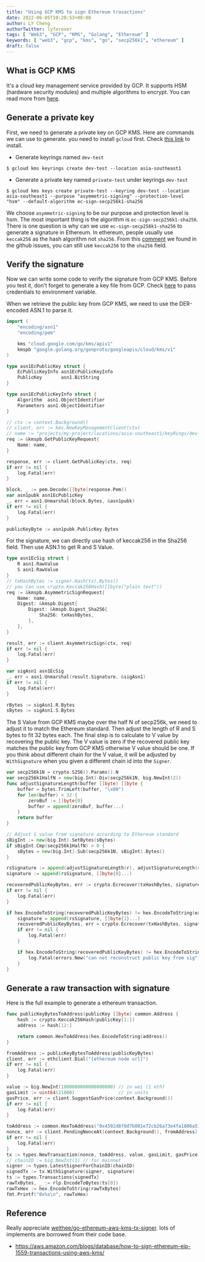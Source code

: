 ```yaml
---
title: "Using GCP KMS to sign Ethereum trasactions"
date: 2022-06-05T10:20:53+08:00
author: LY Cheng
authorTwitter: lyforever
tags: [ "Web3", "GCP", "KMS", "Golang", "Ethereum" ]
keywords: [ "web3", "gcp", "kms", "go", "secp256k1", "ethereum" ]
draft: false
---
```


## What is GCP KMS
It's a cloud key management service provided by GCP. It supports HSM (hardware security modules) and multiple algorithms to encrypt. You can read more from [here](https://cloud.google.com/security-key-management).

## Generate a private key
First, we need to generate a private key on GCP KMS. Here are commands we can use to generate. you need to install `gcloud` first. Check [this link](https://cloud.google.com/sdk/docs/install-sdk) to install.

* Generate keyrings named `dev-test`

`$ gcloud kms keyrings create dev-test --location asia-southeast1`

* Generate a private key named `private-test` under keyrings `dev-test`

`$ gcloud kms keys create private-test --keyring dev-test --location asia-southeast1 --purpose "asymmetric-signing" --protection-level "hsm" --default-algorithm ec-sign-secp256k1-sha256`

We choose `asymmetric-signing` to be our purpose and protection level is hsm. The most important thing is the algorithm is `ec-sign-secp256k1-sha256`. There is one question is why can we use `ec-sign-secp256k1-sha256` to generate a signature in Ethereum. In ethereum, people usually use `keccak256` as the hash algorithm not `sha256`. From this [comment](https://github.com/celo-org/optics-monorepo/discussions/598) we found in the github issues, you can still use `keccak256` to the `sha256` field.

## Verify the signature
Now we can write some code to verify the signature from GCP KMS. Before you test it, don't forget to generate a key file from GCP. Check [here](https://cloud.google.com/docs/authentication/production) to pass credentials to environment variable.

When we retrieve the public key from GCP KMS, we need to use the DER-encoded ASN.1 to parse it.

```go
import (
    "encoding/asn1"
    "encoding/pem"

    kms "cloud.google.com/go/kms/apiv1"
    kmspb "google.golang.org/genproto/googleapis/cloud/kms/v1"
)

type asn1EcPublicKey struct {
    EcPublicKeyInfo asn1EcPublicKeyInfo
    PublicKey       asn1.BitString
}

type asn1EcPublicKeyInfo struct {
    Algorithm  asn1.ObjectIdentifier
    Parameters asn1.ObjectIdentifier
}

// ctx := context.Background()
// client, err := kms.NewKeyManagementClient(ctx)
// name := "projects/my-project/locations/asia-southeast1/keyRings/dev-test/cryptoKeys/private-test/cryptoKeyVersions/1"
req := &kmspb.GetPublicKeyRequest{
    Name: name,
}

response, err := client.GetPublicKey(ctx, req)
if err != nil {
    log.Fatal(err)
}

block, _ := pem.Decode([]byte(response.Pem))
var asn1pubk asn1EcPublicKey
_, err = asn1.Unmarshal(block.Bytes, &asn1pubk)
if err != nil {
    log.Fatal(err)
}

publicKeyByte := asn1pubk.PublicKey.Bytes
```

For the signature, we can directly use hash of keccak256 in the Sha256 field. Then use ASN.1 to get R and S Value.  

```go
type asn1EcSig struct {
    R asn1.RawValue
    S asn1.RawValue
}
// txHashBytes := signer.Hash(tx).Bytes()
// you can use crypto.Keccak256Hash([]byte("plain text"))
req := &kmspb.AsymmetricSignRequest{
    Name: name,
    Digest: &kmspb.Digest{
        Digest: &kmspb.Digest_Sha256{
            Sha256: txHashBytes,
        },
    },
}

result, err := client.AsymmetricSign(ctx, req)
if err != nil {
    log.Fatal(err)
}

var sigAsn1 asn1EcSig
_, err = asn1.Unmarshal(result.Signature, &sigAsn1)
if err != nil {
    log.Fatal(err)
}

rBytes := sigAsn1.R.Bytes
sBytes := sigAsn1.S.Bytes
```

The S Value from GCP KMS maybe over the half N of secp256k, we need to adjust it to match the Ethereum standard. Then adjust the length of R and S bytes to fit 32 bytes each. The final step is to calculate to V value by recovering the public key. The V value is zero if the recovered public key matches the public key from GCP KMS otherwise V value should be one. If you think about different chain for the V value, it will be adjusted by `WithSignature` when you given a different chain id into the `Signer`.

```go
var secp256k1N = crypto.S256().Params().N
var secp256k1HalfN = new(big.Int).Div(secp256k1N, big.NewInt(2))
func adjustSignatureLength(buffer []byte) []byte {
    buffer = bytes.TrimLeft(buffer, "\x00")
    for len(buffer) < 32 {
        zeroBuf := []byte{0}
        buffer = append(zeroBuf, buffer...)
    }
    return buffer
}

// Adjust S value from signature according to Ethereum standard
sBigInt := new(big.Int).SetBytes(sBytes)
if sBigInt.Cmp(secp256k1HalfN) > 0 {
    sBytes = new(big.Int).Sub(secp256k1N, sBigInt).Bytes()
}

rsSignature := append(adjustSignatureLength(r), adjustSignatureLength(s)...)
signature := append(rsSignature, []byte{0}...)

recoveredPublicKeyBytes, err := crypto.Ecrecover(txHashBytes, signature)
if err != nil {
    log.Fatal(err)
}

if hex.EncodeToString(recoveredPublicKeyBytes) != hex.EncodeToString(expectedPublicKeyBytes) {
    signature = append(rsSignature, []byte{1}...)
    recoveredPublicKeyBytes, err = crypto.Ecrecover(txHashBytes, signature)
    if err != nil {
        log.Fatal(err)
    }

    if hex.EncodeToString(recoveredPublicKeyBytes) != hex.EncodeToString(expectedPublicKeyBytes) {
        log.Fatal(errors.New("can not reconstruct public key from sig"))
    }
}
```

## Generate a raw transaction with signature
Here is the full example to generate a ethereum transaction.

```go
func publicKeyBytesToAddress(publicKey []byte) common.Address {
    hash := crypto.Keccak256Hash(publicKey[1:])
    address := hash[12:]

    return common.HexToAddress(hex.EncodeToString(address))
}

fromAddress := publicKeyBytesToAddress(publicKeyBytes)
client, err := ethclient.Dial("[ethereum node url]")
if err != nil {
    log.Fatal(err)
}

value := big.NewInt(1000000000000000000) // in wei (1 eth)
gasLimit := uint64(21000)                // in units
gasPrice, err := client.SuggestGasPrice(context.Background())
if err != nil {
    log.Fatal(err)
}

toAddress := common.HexToAddress("0x4592d8f8d7b001e72cb26a73e4fa1806a51ac79d")
nonce, err := client.PendingNonceAt(context.Background(), fromAddress)
if err != nil {
    log.Fatal(err)
}
tx := types.NewTransaction(nonce, toAddress, value, gasLimit, gasPrice, nil)
// chainID := big.NewInt(1) // for mainnet
signer := types.LatestSignerForChainID(chainID)
signedTx := tx.WithSignature(signer, signature)
ts := types.Transactions{signedTx}
rawTxBytes, _ := rlp.EncodeToBytes(ts[0])
rawTxHex := hex.EncodeToString(rawTxBytes)
fmt.Printf("0x%s\n", rawTxHex)
```

## Reference

Really appreciate [welthee/go-ethereum-aws-kms-tx-signer](https://github.com/welthee/go-ethereum-aws-kms-tx-signer). lots of implements are borrowed from their code base.

* https://aws.amazon.com/blogs/database/how-to-sign-ethereum-eip-1559-transactions-using-aws-kms/